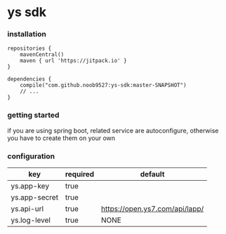 # ys sdk

### installation
```
repositories {
    mavenCentral()
    maven { url 'https://jitpack.io' }
}

dependencies {
    compile("com.github.noob9527:ys-sdk:master-SNAPSHOT")
    // ...
}
```
### getting started
if you are using spring boot, related service are autoconfigure, otherwise you have to create them on your own

### configuration
| key | required | default |
| - | - | - |
| ys.app-key    | true ||
| ys.app-secret | true ||
| ys.api-url    | true | https://open.ys7.com/api/lapp/ |
| ys.log-level  | true | NONE |
